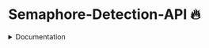 # Semaphore-Detection-API 🔥

<details>
<summary> Documentation </summary>


test_url : `https://complete-goose-helping.ngrok-free.app`

Method: 
- POST 

URI: 
- {test_url}/classify_semaphore

Headers:
- Content-Type: multipart/form-data

Request Body: 
- `image` as `file`, must be a valid image, large size


Response:

200

--- 

- Detected image confidence > 0.5

```
{
    "success": true,
    "message": {
        "confidence": 1.0,
        "predicted_class": "B"
    }
}
```

- Detected image confidence < 0.5

```
{
    "success": true,
    "message": {
        "confidence": 0.2,
        "predicted_class": "Not a Semaphore"
    },
}
```

400

--- 
- Invalid file format

```
{
    "success": false,
    "message": "Invalid file format. Please upload a JPG, JPEG, or PNG image."
}

```

*notes: for better classification, image should be taken potrait in camera or image size ratio should be 3:4
</details>
